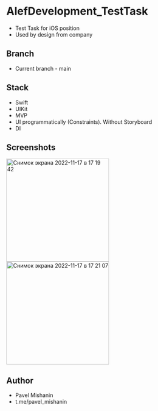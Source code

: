 # AlefDevelopment_TestTask

- Test Task for iOS position
- Used by design from company

## Branch

- Current branch - main

## Stack

- Swift
- UIKit
- MVP
- UI programmatically (Constraints). Without Storyboard
- DI
## Screenshots
<img width="270" alt="Снимок экрана 2022-11-17 в 17 19 42" src="https://user-images.githubusercontent.com/87460819/202421319-31277a42-38c2-4868-9a58-8e266b860266.png"><img width="270" alt="Снимок экрана 2022-11-17 в 17 21 07" src="https://user-images.githubusercontent.com/87460819/202421395-b9b1bdd8-7964-47c3-b723-7193b6be0f93.png">

## Author

- Pavel Mishanin
- t.me/pavel_mishanin
